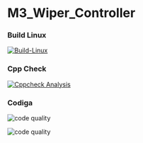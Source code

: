 # M3_Wiper_Controller
### Build Linux
[![Build-Linux](https://github.com/KeeKs36/M3_Wiper_Controller/actions/workflows/Build%20on%20Linux.yml/badge.svg)](https://github.com/KeeKs36/M3_Wiper_Controller/actions/workflows/Build%20on%20Linux.yml)
### Cpp Check
[![Cppcheck Analysis](https://github.com/KeeKs36/M3_Wiper_Controller/actions/workflows/Cppcheck_analysis.yml/badge.svg)](https://github.com/KeeKs36/M3_Wiper_Controller/actions/workflows/Cppcheck_analysis.yml)
### Codiga
![code quality ](https://api.codiga.io/project/33456/score/svg)

![code quality ](https://api.codiga.io/project/33456/status/svg)
